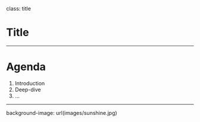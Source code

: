 class: title

# Title

---

# Agenda

1. Introduction
2. Deep-dive
3. ...

---

background-image: url(images/sunshine.jpg)
